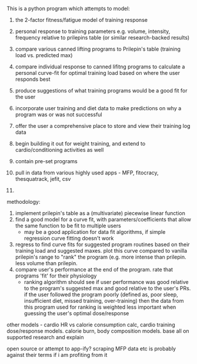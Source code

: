 This is a python program which attempts to model:

1. the 2-factor fitness/fatigue model of training response
2. personal response to training parameters e.g. volume, intensity, frequency relative to prilepins table (or similar research-backed results)
3. compare various canned lifting programs to Prilepin's table (training load vs. predicted max)
4. compare individual response to canned lifitng programs to calculate a personal curve-fit for optimal training load based on where the user responds best
5. produce suggestions of what training programs would be a good fit for the user
6. incorporate user training and diet data to make predictions on why a program was or was not successful
7. offer the user a comprehensive place to store and view their training log data

8. begin building it out for weight training, and extend to cardio/conditioning activities as well
9. contain pre-set programs
9. pull in data from various highly used apps - MFP, fitocracy, thesquatrack, jefit, csv
10. 




methodology:

1. implement prilepin's table as a (multivariate) piecewise linear function
2. find a good model for a curve fit, with parameters/coefficients that allow the same function to be fit to multiple users
	- may be a good application for data fit algorithms, if simple regression curve fitting doesn't work
3. regress to find curve fits for suggested program routines based on their training load and suggested maxes. plot this curve compared to vanilla prilepin's range to "rank" the program (e.g. more intense 
than prilepin. less volume than prilepin.
4. compare user's performance at the end of the program. rate that programs 'fit' for their physiology
	- ranking algorithm should see if user performance was good relative to the program's suggested max and good relative to the user's PRs. if the user followed the program poorly (defined as, poor 
sleep, insufficient diet, missed training, over-training) then the data from this program used for ranking is weighted less important when guessing the user's optimal dose/response


other models - cardio HR vs calorie consumption calc, cardio training dose/response models. calorie burn, body composition models. base all on supported research and explain

open source or attempt to app-ify? scraping MFP data etc is probably against their terms if i am profiting from it
